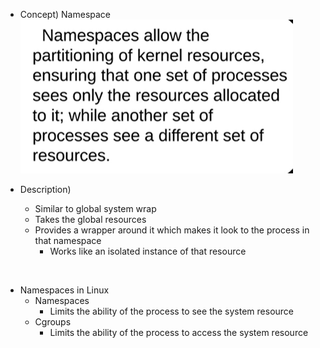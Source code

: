 * Concept) Namespace   
![](../images/020201.png)

* Description)
  * Similar to global system wrap
  * Takes the global resources
  * Provides a wrapper around it which makes it look to the process in that namespace
    * Works like an isolated instance of that resource

<br>

* Namespaces in Linux
  * Namespaces
    * Limits the ability of the process to see the system resource
  * Cgroups
    * Limits the ability of the process to access the system resource